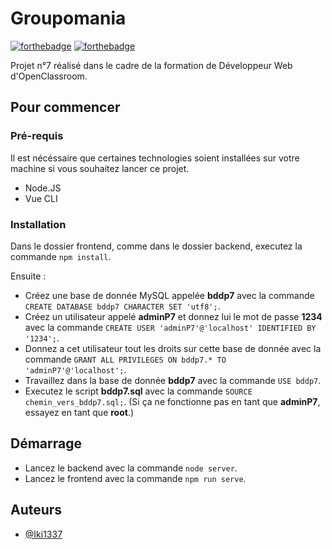 # Groupomania
[![forthebadge](https://forthebadge.com/images/badges/made-with-vue.svg)](https://forthebadge.com) [![forthebadge](https://forthebadge.com/images/badges/powered-by-coffee.svg)](https://forthebadge.com)

Projet n°7 réalisé dans le cadre de la formation de Développeur Web d'OpenClassroom.

## Pour commencer

### Pré-requis

Il est nécéssaire que certaines technologies soient installées sur votre machine si vous souhaitez lancer ce projet.

- Node.JS
- Vue CLI

### Installation

Dans le dossier frontend, comme dans le dossier backend, executez la commande ``npm install``.

Ensuite :

- Créez une base de donnée MySQL appelée **bddp7** avec la commande ``CREATE DATABASE bddp7 CHARACTER SET 'utf8';``.
- Créez un utilisateur appelé **adminP7** et donnez lui le mot de passe **1234** avec la commande ``CREATE USER 'adminP7'@'localhost' IDENTIFIED BY '1234';``.
- Donnez a cet utilisateur tout les droits sur cette base de donnée avec la commande ``GRANT ALL PRIVILEGES ON bddp7.* TO 'adminP7'@'localhost';``.
- Travaillez dans la base de donnée **bddp7** avec la commande ``USE bddp7``.
- Executez le script **bddp7.sql** avec la commande ``SOURCE chemin_vers_bddp7.sql;``. (Si ça ne fonctionne pas en tant que **adminP7**, essayez en tant que **root**.)

## Démarrage

- Lancez le backend avec la commande ``node server``.
- Lancez le frontend avec la commande ``npm run serve``.

## Auteurs
- [@Iki1337](https://github.com/Iki1337)
